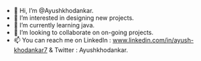 - 👋 Hi, I’m @Ayushkhodankar.
- 👀 I’m interested in designing new projects.
- 🌱 I’m currently learning java.
- 💞️ I’m looking to collaborate on on-going projects.
- 📫 You can reach me on LinkedIn  : www.linkedin.com/in/ayush-khodankar7
                          & Twitter   : Ayushkhodankar.
                       

<!---
Ayushkhodankar/Ayushkhodankar is a ✨ special ✨ repository because its `README.md` (this file) appears on your GitHub profile.
You can click the Preview link to take a look at your changes.
--->
